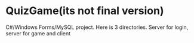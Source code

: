 # QuizGame(its not final version)
 C#/Windows Forms/MySQL project. Here is 3 directories. Server for login, server for game and client
